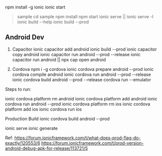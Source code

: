 npm install -g ionic
ionic start
>sample
cd sample
npm install
npm start
ionic serve || ionic serve -l
ionic build --help
ionic build --prod

## Android Dev

1. Capacitor
ionic capacitor add android
ionic build --prod
ionic capacitor copy android
ionic capacitor run android --prod --release
ionic capacitor run android || npx cap open android


2. Cordova
npm i -g cordova
ionic cordova prepare android --prod
ionic cordova compile android
ionic cordova run android --prod --release
ionic cordova build android --prod --release
cordova run --emulator

Steps to run:

ionic cordova platform rm android
ionic cordova platform add android
ionic cordova run android --prod
ionic cordova platform rm ios
ionic cordova platform add ios
ionic cordova run ios

Production Build
ionic cordova build android --prod



ionic serve
ionic generate

Ref:
https://forum.ionicframework.com/t/what-does-prod-flag-do-exactly/120553/6
https://forum.ionicframework.com/t/prod-version-android-debug-apk-for-release/113721/5


